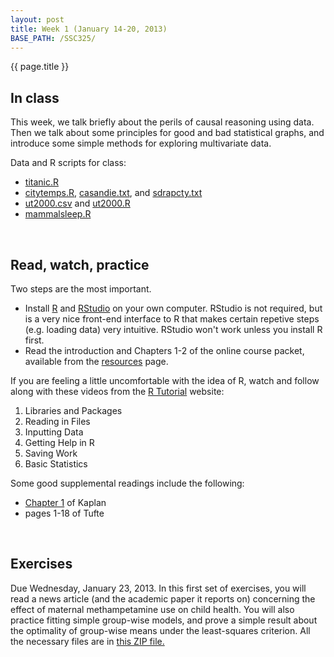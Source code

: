 ```yaml
---
layout: post
title: Week 1 (January 14-20, 2013)
BASE_PATH: /SSC325/
---
```

{{ page.title }}


In class
--------

This week, we talk briefly about the perils of causal reasoning using data.  Then we talk about some principles for good and bad statistical graphs, and introduce some simple methods for exploring multivariate data.

Data and R scripts for class: 
* [titanic.R](http://jgscott.github.com/SSC325/r/titanic.R)
* [citytemps.R](http://jgscott.github.com/SSC325/r/citytemps.R), [casandie.txt](http://jgscott.github.com/SSC325/data/casandie.txt), and [sdrapcty.txt](http://jgscott.github.com/SSC325/data/sdrapcty.txt)
* [ut2000.csv](http://jgscott.github.com/SSC325/data/ut2000.csv) and [ut2000.R](http://jgscott.github.com/SSC325/r/ut2000.R)
* [mammalsleep.R](http://jgscott.github.com/SSC325/r/mammalsleep.r)

<br>

Read, watch, practice
---------------------

Two steps are the most important.

* Install [R](http://http://www.r-project.org) and [RStudio](http://www.rstudio.org) on your own computer.  RStudio is not required, but is a very nice front-end interface to R that makes certain repetive steps (e.g. loading data) very intuitive.  RStudio won't work unless you install R first.
* Read the introduction and Chapters 1-2 of the online course packet, available from the [resources](http://jgscott.github.com/SSC325/resources.html) page.

If you are feeling a little uncomfortable with the idea of R, watch and follow along with these videos from the [R Tutorial](http://dist.stat.tamu.edu/pub/rvideos/) website:

1. Libraries and Packages
2. Reading in Files
3. Inputting Data
4. Getting Help in R
5. Saving Work
6. Basic Statistics


Some good supplemental readings include the following:
* [Chapter 1](http://www.mosaic-web.org/go/StatisticalModeling/Chapters/Chapter-01.pdf) of Kaplan
* pages 1-18 of Tufte

<br>

Exercises
---------
Due Wednesday, January 23, 2013.  In this first set of exercises, you will read a news article (and the academic paper it reports on) concerning the effect of maternal methampetamine use on child health.  You will also practice fitting simple group-wise models, and prove a simple result about the optimality of group-wise means under the least-squares criterion.  All the necessary files are in [this ZIP file.](http://jgscott.github.com/SSC325/exercises/01/exercises01.zip)
